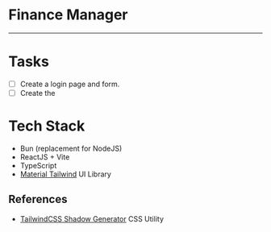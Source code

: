 # Finance Manager

---

# Tasks 
- [ ] Create a login page and form. 
- [ ] Create the 

# Tech Stack

- Bun (replacement for NodeJS)
- ReactJS + Vite
- TypeScript
- [Material Tailwind](https://www.material-tailwind.com/) UI Library

## References

- [TailwindCSS Shadow Generator](https://manuarora.in/boxshadows) CSS Utility 